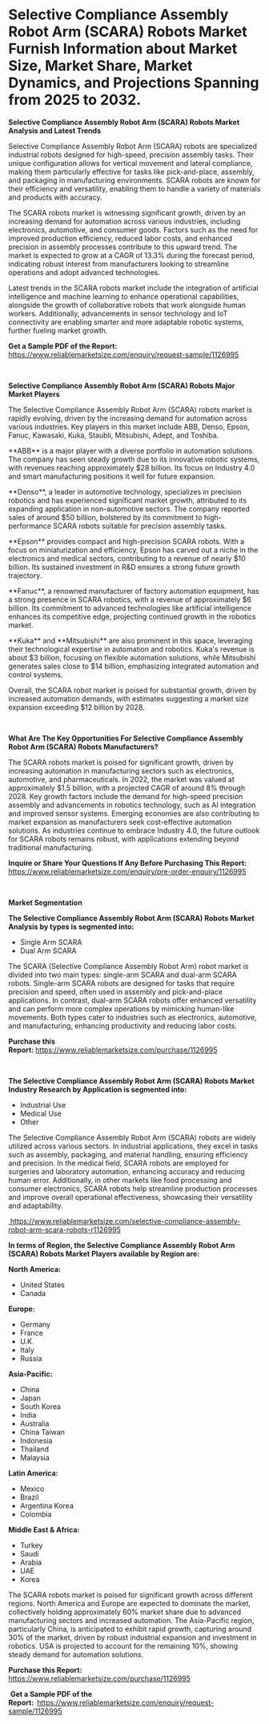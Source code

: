 <p><h1>Selective Compliance Assembly Robot Arm (SCARA) Robots Market Furnish Information about Market Size, Market Share, Market Dynamics, and Projections Spanning from 2025 to 2032.</h1></p><p><strong>Selective Compliance Assembly Robot Arm (SCARA) Robots Market Analysis and Latest Trends</strong></p>
<p><p>Selective Compliance Assembly Robot Arm (SCARA) robots are specialized industrial robots designed for high-speed, precision assembly tasks. Their unique configuration allows for vertical movement and lateral compliance, making them particularly effective for tasks like pick-and-place, assembly, and packaging in manufacturing environments. SCARA robots are known for their efficiency and versatility, enabling them to handle a variety of materials and products with accuracy.</p><p>The SCARA robots market is witnessing significant growth, driven by an increasing demand for automation across various industries, including electronics, automotive, and consumer goods. Factors such as the need for improved production efficiency, reduced labor costs, and enhanced precision in assembly processes contribute to this upward trend. The market is expected to grow at a CAGR of 13.3% during the forecast period, indicating robust interest from manufacturers looking to streamline operations and adopt advanced technologies.</p><p>Latest trends in the SCARA robots market include the integration of artificial intelligence and machine learning to enhance operational capabilities, alongside the growth of collaborative robots that work alongside human workers. Additionally, advancements in sensor technology and IoT connectivity are enabling smarter and more adaptable robotic systems, further fueling market growth.</p></p>
<p><strong>Get a Sample PDF of the Report:&nbsp;</strong> <a href="https://www.reliablemarketsize.com/enquiry/request-sample/1126995?utm_campaign=2526&utm_medium=2&utm_source=Github&utm_content=ia&utm_term=12042025&utm_id=selective-compliance-assembly-robot-arm-scara-robots">https://www.reliablemarketsize.com/enquiry/request-sample/1126995</a></p>
<p>&nbsp;</p>
<p><strong>Selective Compliance Assembly Robot Arm (SCARA) Robots Major Market Players</strong></p>
<p><p>The Selective Compliance Assembly Robot Arm (SCARA) robots market is rapidly evolving, driven by the increasing demand for automation across various industries. Key players in this market include ABB, Denso, Epson, Fanuc, Kawasaki, Kuka, Staubli, Mitsubishi, Adept, and Toshiba.</p><p>**ABB** is a major player with a diverse portfolio in automation solutions. The company has seen steady growth due to its innovative robotic systems, with revenues reaching approximately $28 billion. Its focus on Industry 4.0 and smart manufacturing positions it well for future expansion.</p><p>**Denso**, a leader in automotive technology, specializes in precision robotics and has experienced significant market growth, attributed to its expanding application in non-automotive sectors. The company reported sales of around $50 billion, bolstered by its commitment to high-performance SCARA robots suitable for precision assembly tasks.</p><p>**Epson** provides compact and high-precision SCARA robots. With a focus on miniaturization and efficiency, Epson has carved out a niche in the electronics and medical sectors, contributing to a revenue of nearly $10 billion. Its sustained investment in R&D ensures a strong future growth trajectory.</p><p>**Fanuc**, a renowned manufacturer of factory automation equipment, has a strong presence in SCARA robotics, with a revenue of approximately $6 billion. Its commitment to advanced technologies like artificial intelligence enhances its competitive edge, projecting continued growth in the robotics market.</p><p>**Kuka** and **Mitsubishi** are also prominent in this space, leveraging their technological expertise in automation and robotics. Kuka's revenue is about $3 billion, focusing on flexible automation solutions, while Mitsubishi generates sales close to $14 billion, emphasizing integrated automation and control systems.</p><p>Overall, the SCARA robot market is poised for substantial growth, driven by increased automation demands, with estimates suggesting a market size expansion exceeding $12 billion by 2028.</p></p>
<p>&nbsp;</p>
<p><strong>What Are The Key Opportunities For Selective Compliance Assembly Robot Arm (SCARA) Robots Manufacturers?</strong></p>
<p><p>The SCARA robots market is poised for significant growth, driven by increasing automation in manufacturing sectors such as electronics, automotive, and pharmaceuticals. In 2022, the market was valued at approximately $1.5 billion, with a projected CAGR of around 8% through 2028. Key growth factors include the demand for high-speed precision assembly and advancements in robotics technology, such as AI integration and improved sensor systems. Emerging economies are also contributing to market expansion as manufacturers seek cost-effective automation solutions. As industries continue to embrace Industry 4.0, the future outlook for SCARA robots remains robust, with applications extending beyond traditional manufacturing.</p></p>
<p><strong>Inquire or Share Your Questions If Any Before Purchasing This Report:</strong> <a href="https://www.reliablemarketsize.com/enquiry/pre-order-enquiry/1126995?utm_campaign=2526&utm_medium=2&utm_source=Github&utm_content=ia&utm_term=12042025&utm_id=selective-compliance-assembly-robot-arm-scara-robots">https://www.reliablemarketsize.com/enquiry/pre-order-enquiry/1126995</a></p>
<p>&nbsp;</p>
<p><strong>Market Segmentation</strong></p>
<p><strong>The Selective Compliance Assembly Robot Arm (SCARA) Robots Market Analysis by types is segmented into:</strong></p>
<p><ul><li>Single Arm SCARA</li><li>Dual Arm SCARA</li></ul></p>
<p><p>The SCARA (Selective Compliance Assembly Robot Arm) robot market is divided into two main types: single-arm SCARA and dual-arm SCARA robots. Single-arm SCARA robots are designed for tasks that require precision and speed, often used in assembly and pick-and-place applications. In contrast, dual-arm SCARA robots offer enhanced versatility and can perform more complex operations by mimicking human-like movements. Both types cater to industries such as electronics, automotive, and manufacturing, enhancing productivity and reducing labor costs.</p></p>
<p><strong>Purchase this Report:&nbsp;</strong><a href="https://www.reliablemarketsize.com/purchase/1126995?utm_campaign=2526&utm_medium=2&utm_source=Github&utm_content=ia&utm_term=12042025&utm_id=selective-compliance-assembly-robot-arm-scara-robots">https://www.reliablemarketsize.com/purchase/1126995</a></p>
<p>&nbsp;</p>
<p><strong>The Selective Compliance Assembly Robot Arm (SCARA) Robots Market Industry Research by Application is segmented into:</strong></p>
<p><ul><li>Industrial Use</li><li>Medical Use</li><li>Other</li></ul></p>
<p><p>The Selective Compliance Assembly Robot Arm (SCARA) robots are widely utilized across various sectors. In industrial applications, they excel in tasks such as assembly, packaging, and material handling, ensuring efficiency and precision. In the medical field, SCARA robots are employed for surgeries and laboratory automation, enhancing accuracy and reducing human error. Additionally, in other markets like food processing and consumer electronics, SCARA robots help streamline production processes and improve overall operational effectiveness, showcasing their versatility and adaptability.</p></p>
<p><a href="https://www.reliablemarketsize.com/selective-compliance-assembly-robot-arm-scara-robots-r1126995?utm_campaign=2526&utm_medium=2&utm_source=Github&utm_content=ia&utm_term=12042025&utm_id=selective-compliance-assembly-robot-arm-scara-robots">&nbsp;https://www.reliablemarketsize.com/selective-compliance-assembly-robot-arm-scara-robots-r1126995</a></p>
<p><strong>In terms of Region, the Selective Compliance Assembly Robot Arm (SCARA) Robots Market Players available by Region are:</strong></p>
<p>
    <p> <strong> North America: </strong>
        <ul>
            <li>United States</li>
            <li>Canada</li>
        </ul>
        </p> 
    <p> <strong> Europe: </strong>
        <ul>
            <li>Germany</li>
            <li>France</li>
            <li>U.K.</li>
            <li>Italy</li>
            <li>Russia</li>
        </ul>
        </p> 
    <p> <strong> Asia-Pacific: </strong>
        <ul>
            <li>China</li>
            <li>Japan</li>
            <li>South Korea</li>
            <li>India</li>
            <li>Australia</li>
            <li>China Taiwan</li>
            <li>Indonesia</li>
            <li>Thailand</li>
            <li>Malaysia</li>
        </ul>
        </p> 
    <p> <strong> Latin America: </strong>
        <ul>
            <li>Mexico</li>
            <li>Brazil</li>
            <li>Argentina Korea</li>
            <li>Colombia</li>
        </ul>
        </p> 
    <p> <strong> Middle East & Africa: </strong>
        <ul>
            <li>Turkey</li>
            <li>Saudi</li>
            <li>Arabia</li>
            <li>UAE</li>
            <li>Korea</li>
        </ul>
    </p>
    </p>
<p><p>The SCARA robots market is poised for significant growth across different regions. North America and Europe are expected to dominate the market, collectively holding approximately 60% market share due to advanced manufacturing sectors and increased automation. The Asia-Pacific region, particularly China, is anticipated to exhibit rapid growth, capturing around 30% of the market, driven by robust industrial expansion and investment in robotics. USA is projected to account for the remaining 10%, showing steady demand for automation solutions.</p></p>
<p><strong>Purchase this Report: </strong><a href="https://www.reliablemarketsize.com/purchase/1126995?utm_campaign=2526&utm_medium=2&utm_source=Github&utm_content=ia&utm_term=12042025&utm_id=selective-compliance-assembly-robot-arm-scara-robots">https://www.reliablemarketsize.com/purchase/1126995</a></p>
<p>&nbsp;<strong>Get a Sample PDF of the Report:&nbsp;&nbsp;</strong><a href="https://www.reliablemarketsize.com/enquiry/request-sample/1126995?utm_campaign=2526&utm_medium=2&utm_source=Github&utm_content=ia&utm_term=12042025&utm_id=selective-compliance-assembly-robot-arm-scara-robots">https://www.reliablemarketsize.com/enquiry/request-sample/1126995</a></p>
<p><strong></strong></p>
<p><p></p><p></p><p></p></p>
